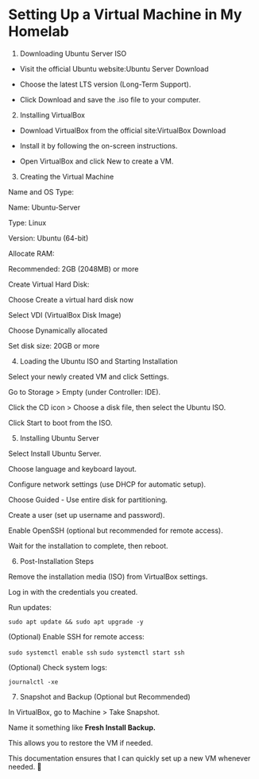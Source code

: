 # Setting Up a Virtual Machine in My Homelab

1. Downloading Ubuntu Server ISO

- Visit the official Ubuntu website:Ubuntu Server Download

- Choose the latest LTS version (Long-Term Support).

- Click Download and save the .iso file to your computer.

2. Installing VirtualBox

- Download VirtualBox from the official site:VirtualBox Download

- Install it by following the on-screen instructions.

- Open VirtualBox and click New to create a VM.

3. Creating the Virtual Machine

Name and OS Type:

Name: Ubuntu-Server

Type: Linux

Version: Ubuntu (64-bit)

Allocate RAM:

Recommended: 2GB (2048MB) or more

Create Virtual Hard Disk:

Choose Create a virtual hard disk now

Select VDI (VirtualBox Disk Image)

Choose Dynamically allocated

Set disk size: 20GB or more

4. Loading the Ubuntu ISO and Starting Installation

Select your newly created VM and click Settings.

Go to Storage > Empty (under Controller: IDE).

Click the CD icon > Choose a disk file, then select the Ubuntu ISO.

Click Start to boot from the ISO.

5. Installing Ubuntu Server

Select Install Ubuntu Server.

Choose language and keyboard layout.

Configure network settings (use DHCP for automatic setup).

Choose Guided - Use entire disk for partitioning.

Create a user (set up username and password).

Enable OpenSSH (optional but recommended for remote access).

Wait for the installation to complete, then reboot.

6. Post-Installation Steps

Remove the installation media (ISO) from VirtualBox settings.

Log in with the credentials you created.

Run updates:

`sudo apt update && sudo apt upgrade -y`

(Optional) Enable SSH for remote access:

`sudo systemctl enable ssh`
`sudo systemctl start ssh`

(Optional) Check system logs:

`journalctl -xe`

7. Snapshot and Backup (Optional but Recommended)

In VirtualBox, go to Machine > Take Snapshot.

Name it something like <b> Fresh Install Backup.</b>

This allows you to restore the VM if needed.

This documentation ensures that I can quickly set up a new VM whenever needed. 🚀

